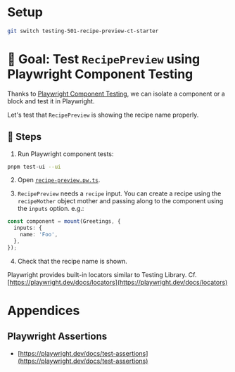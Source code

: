 # Setup

```sh
git switch testing-501-recipe-preview-ct-starter
```

# 🎯 Goal: Test `RecipePreview` using Playwright Component Testing

Thanks to [Playwright Component Testing](https://playwright.dev/docs/test-components), we can isolate a component or a block and test it in Playwright.

Let's test that `RecipePreview` is showing the recipe name properly.

## 📝 Steps

1. Run Playwright component tests:

```sh
pnpm test-ui --ui
```

2. Open [`recipe-preview.pw.ts`](../apps/whiskmate/src/app/recipe/recipe-preview.pw.ts).

3. `RecipePreview` needs a `recipe` input. You can create a recipe using the `recipeMother` object mother and passing along to the component using the `inputs` option. e.g.:

```ts
const component = mount(Greetings, {
  inputs: {
    name: 'Foo',
  },
});
```

4. Check that the recipe name is shown.

Playwright provides built-in locators similar to Testing Library. Cf. [https://playwright.dev/docs/locators](https://playwright.dev/docs/locators)

# Appendices

## Playwright Assertions

- [https://playwright.dev/docs/test-assertions](https://playwright.dev/docs/test-assertions)
